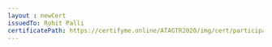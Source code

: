 ```yaml
--- 
layout : newCert 
issuedTo: Rohit Palli 
certificatePath: https://certifyme.online/ATAGTR2020/img/cert/participant/RohitPalli_19b36.png
--- 
```

